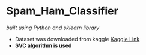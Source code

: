 # Spam_Ham_Classifier
*built using Python and sklearn library*
 
 * Dataset was downloaded from kaggle 
 [Kaggle Link](https://www.kaggle.com/venky73/spam-mails-dataset)
 * **SVC algorithm is used**
 
